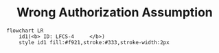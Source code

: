 

<h1 align="center">Wrong Authorization Assumption</h1>

```mermaid
flowchart LR
    id1(<b> ID: LFCS-4     </b>)
    style id1 fill:#f921,stroke:#333,stroke-width:2px
```
<br/>
<br/>

